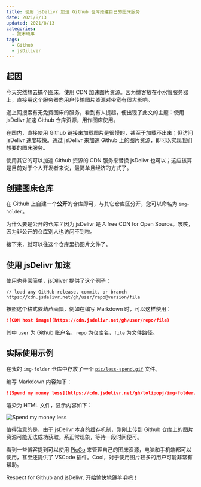 ```yaml
---
title: 使用 jsDelivr 加速 Github 仓库搭建自己的图床服务
date: 2021/8/13
updated: 2021/8/13
categories:
  - 技术琐事
tags:
  - Github
  - jsDiliver
---
```


## 起因

今天突然想去搞个图床，使用 CDN 加速图片资源。因为博客放在小水管服务器上，直接用这个服务器向用户传输图片资源对带宽有很大影响。

遂上网搜索有无免费图床的服务，看到有人提起，便出现了此文的主题：使用 jsDelivr 加速 Github 仓库资源，用作图床使用。

在国内，直接使用 Github 链接来加载图片是很慢的，甚至于加载不出来；但访问 jsDelivr 速度较快。通过 jsDelivr 来加速 Github 上的图片资源，即可以实现我们想要的图床服务。

使用其它的可以加速 Github 资源的 CDN 服务来替换 jsDelivr 也可以；这应该算是目前对于个人开发者来说，最简单且经济的方式了。

## 创建图床仓库

在 Github 上自建一个**公开**的仓库即可，与其它仓库区分开，您可以命名为 `img-holder`。

为什么要是公开的仓库？因为 jsDelivr 是 A free CDN for Open Source。咳咳，因为非公开的仓库别人也访问不到啦。

接下来，就可以往这个仓库里扔图片文件了。

## 使用 jsDelivr 加速

使用也非常简单，jsDiliver 提供了这个例子：

```plaintext
// load any GitHub release, commit, or branch
https://cdn.jsdelivr.net/gh/user/repo@version/file
```

按照这个格式依葫芦画瓢，例如在编写 Markdown 时，可以这样使用：

```md
![CDN host image](https://cdn.jsdelivr.net/gh/user/repo/file)
```

其中 `user` 为 Github 账户名，`repo` 为仓库名，`file` 为文件路径。

## 实际使用示例

在我的 `img-folder` 仓库中存放了一个 [`pic/less-spend.gif`](https://github.com/LolipopJ/img-folder/blob/master/pic/less-spend.gif) 文件。

编写 Markdown 内容如下：

```md
![Spend my money less](https://cdn.jsdelivr.net/gh/lolipopj/img-folder/pic/less-spend.gif)
```

渲染为 HTML 文件，显示内容如下：

![Spend my money less](https://cdn.jsdelivr.net/gh/lolipopj/img-folder/pic/less-spend.gif)

值得注意的是，由于 jsDelivr 本身的缓存机制，刚刚上传到 Github 仓库上的图片资源可能无法成功获取。系正常现象，等待一段时间便可。

看到一些博客提到可以使用 [PicGo](https://github.com/Molunerfinn/PicGo) 来管理自己的图床资源，电脑和手机端都可以使用，甚至还提供了 VSCode 插件。Cool，对于使用图片较多的用户可能非常有帮助。

Respect for Github and jsDelivr. 开始愉快地薅羊毛吧！
